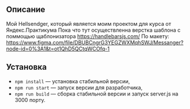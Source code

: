 ## Описание

Мой Hellsendger, который является моим проектом для курса от Яндекс.Практикума
Пока что тут осуществленна верстка шаблона с поммощью щаблонизатора https://handlebarsjs.com/
По макету: https://www.figma.com/file/DBUBCngrG3YEGZWXMqhSWJ/Messanger?node-id=0%3A1&t=ot1QhD5QCtqWCOfq-1

## Установка

- `npm install` — установка стабильной версии,
- `npm run start` — запуск версии для разработчика,
- `npm run build` — сборка стабильной версии и запуск server.js на 3000 порту.
